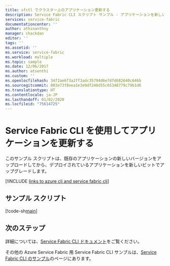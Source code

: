 ```yaml
---
title: sfctl でクラスター上のアプリケーション更新する
description: Service Fabric CLI スクリプト サンプル - アプリケーションを新しいバージョンで更新する この例では、デプロイされているアプリケーションも新しいビットでアップグレードされます。
services: service-fabric
documentationcenter: ''
author: athinanthny
manager: chackdan
editor: ''
tags: ''
ms.assetid: ''
ms.service: service-fabric
ms.workload: multiple
ms.topic: sample
ms.date: 12/06/2017
ms.author: atsenthi
ms.custom: ''
ms.openlocfilehash: 34f2ae6f3a2ff3adc35794d6e7dfd682640c646b
ms.sourcegitcommit: 003e73f8eea1e3e9df248d55c65348779c79b1d6
ms.translationtype: HT
ms.contentlocale: ja-JP
ms.lasthandoff: 01/02/2020
ms.locfileid: "75614725"
---
```

# <a name="update-an-application-using-the-service-fabric-cli"></a>Service Fabric CLI を使用してアプリケーションを更新する

このサンプル スクリプトは、既存のアプリケーションの新しいバージョンをアップロードしてから、デプロイされているアプリケーションを新しいビットでアップグレードします。

[!INCLUDE [links to azure cli and service fabric cli](../../../includes/service-fabric-sfctl.md)]

## <a name="sample-script"></a>サンプル スクリプト

[!code-sh[main](../../../cli_scripts/service-fabric/upgrade-application/upgrade-application.sh "Upload and update an application on a Service Fabric cluster")]

## <a name="next-steps"></a>次のステップ

詳細については、[Service Fabric CLI ドキュメント](../service-fabric-cli.md)をご覧ください。

その他の Azure Service Fabric 用 Service Fabric CLI サンプルは、[Service Fabric CLI のサンプル](../samples-cli.md)のページにあります。
